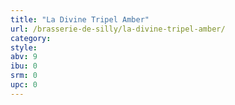 ```yaml
---
title: "La Divine Tripel Amber"
url: /brasserie-de-silly/la-divine-tripel-amber/
category: 
style: 
abv: 9
ibu: 0
srm: 0
upc: 0
---
```


